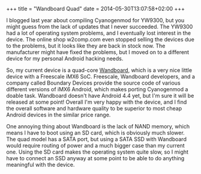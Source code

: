 +++
title = "Wandboard Quad"
date = 2014-05-30T13:07:58+02:00
+++

I blogged last year about compiling Cyanogenmod for YW9300, but you might guess from the lack of updates that I never succeeded. The YW9300 had a lot of operating system problems, and I eventually lost interest in the device. The online shop w2comp.com even stopped selling the devices due to the problems, but it looks like they are back in stock now. The manufacturer might have fixed the problems, but I moved on to a different device for my personal Android hacking needs.

So, my current device is a quad-core [Wandboard](http://wandboard.org/), which is a very nice little device with a Freescale iMX6 SoC. Freescale, Wandboard developers, and a company called Boundary Devices provide the source code of various different versions of iMX6 Android, which makes porting Cyanogenmod a doable task. Wandboard doesn't have Android 4.4 yet, but I'm sure it will be released at some point! Overall I'm very happy with the device, and I find the overall software and hardware quality to be superior to most cheap Android devices in the similar price range.

One annoying thing about Wandboard is the lack of NAND memory, which means I have to boot using an SD card, which is obviously much slower. The quad model has a SATA port, but using a SATA SSD with Wandboard would require routing of power and a much bigger case than my current one. Using the SD card makes the operating system quite slow, so I might have to connect an SSD anyway at some point to be able to do anything meaningful with the device.
